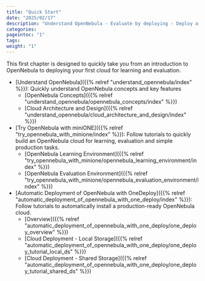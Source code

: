 ```yaml
---
title: "Quick Start"
date: "2025/02/17"
description: "Understand OpenNebula - Evaluate by deploying - Deploy a production-ready cloud"
categories:
pageintoc: "1"
tags:
weight: "1"
---
```


<a id="cloud-installation"></a>

<!--# Cloud Installation -->

This first chapter is designed to quickly take you from an introduction to OpenNebula to deploying your first cloud for learning and evaluation.

* [Understand OpenNebula]({{% relref "understand_opennebula/index" %}}): Quickly understand OpenNebula concepts and key features
  * [OpenNebula Concepts]({{% relref "understand_opennebula/opennebula_concepts/index" %}})
  * [Cloud Architecture and Design]({{% relref "understand_opennebula/cloud_architecture_and_design/index" %}})
* [Try OpenNebula with miniONE]({{% relref "try_opennebula_with_minione/index" %}}): Follow tutorials to quickly build an OpenNebula cloud for learning, evaluation and simple production tasks.
  * [OpenNebula Learning Environment]({{% relref "try_opennebula_with_minione/opennebula_learning_environment/index" %}})
  * [OpenNebula Evaluation Environment]({{% relref "try_opennebula_with_minione/opennebula_evaluation_environment/index" %}})
* [Automatic Deployment of OpenNebula with OneDeploy]({{% relref "automatic_deployment_of_opennebula_with_one_deploy/index" %}}): Follow tutorials to automatically install a production-ready OpenNebula cloud.
  * [Overview]({{% relref "automatic_deployment_of_opennebula_with_one_deploy/one_deploy_overview" %}})
  * [Cloud Deployment - Local Storage]({{% relref "automatic_deployment_of_opennebula_with_one_deploy/one_deploy_tutorial_local_ds" %}})
  * [Cloud Deployment - Shared Storage]({{% relref "automatic_deployment_of_opennebula_with_one_deploy/one_deploy_tutorial_shared_ds" %}})
